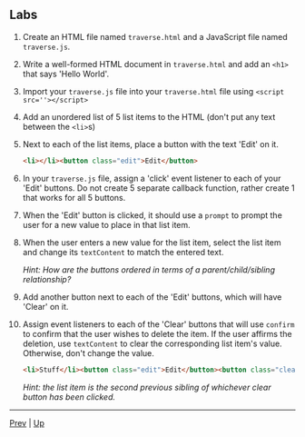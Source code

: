 ## Labs

1. Create an HTML file named `traverse.html` and a JavaScript file named `traverse.js`.  

1. Write a well-formed HTML document in `traverse.html` and add an `<h1>` that says 'Hello World'.  

1. Import your `traverse.js` file into your `traverse.html` file using `<script src=''></script>`  

1. Add an unordered list of 5 list items to the HTML (don't put any text between the `<li>`s)  

1. Next to each of the list items, place a button with the text 'Edit' on it.  
    ```html
    <li></li><button class="edit">Edit</button>
    ```

1. In your `traverse.js` file, assign a 'click' event listener to each of your 'Edit' buttons. Do not create 5 separate callback function, rather create 1 that works for all 5 buttons.

1. When the 'Edit' button is clicked, it should use a `prompt` to prompt the user for a new value to place in that list item.  

1. When the user enters a new value for the list item, select the list item and change its `textContent` to match the entered text.

    *Hint: How are the buttons ordered in terms of a parent/child/sibling relationship?*  

1. Add another button next to each of the 'Edit' buttons, which will have 'Clear' on it.  

1. Assign event listeners to each of the 'Clear' buttons that will use `confirm` to confirm that the user wishes to delete the item. If the user affirms the deletion, use `textContent` to clear the corresponding list item's value. Otherwise, don't change the value.  

    ```html
    <li>Stuff</li><button class="edit">Edit</button><button class="clear">Clear</button>
    ```

    *Hint: the list item is the second previous sibling of whichever clear button has been clicked.*  

<hr>

[Prev](usingSelectedElement.md) | [Up](README.md)

